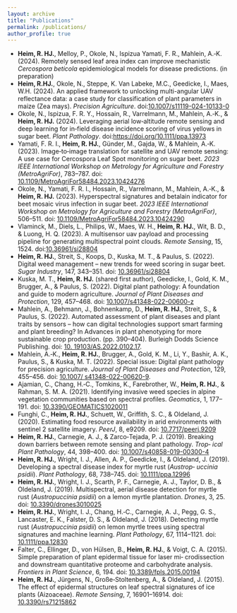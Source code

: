 ```yaml
---
layout: archive
title: "Publications"
permalink: /publications/
author_profile: true
---
```

- **Heim, R. HJ.**, Melloy, P., Okole, N., Ispizua Yamati, F. R., Mahlein, A.‑K. (2024). Remotely sensed leaf area index can improve
mechanistic <i>Cercospora beticola</i> epidemiological models for disease predictions. (in preparation)
- **Heim, R.HJ.**, Okole, N., Steppe, K. Van Labeke, M.C., Geedicke, I., Maes, W.H. (2024). An applied framework to unlocking multi-angular UAV reflectance data: a case study for classification of plant parameters in maize (Zea mays). *Precision Agriculture*. doi:[10.1007/s11119-024-10133-0](https://doi.org/10.1007/s11119-024-10133-0)
- Okole, N., Ispizua, F. R. Y., Hossain, R., Varrelmann, M., Mahlein, A.‑K., & **Heim, R. HJ.** (2024). Leveraging aerial low‑altitude remote
sensing and deep learning for in‑field disease incidence scoring of virus yellows in sugar beet. *Plant Pathology*. doi:[https://doi.org/10.1111/ppa.13973 ](https://doi.org/10.1111/ppa.13973 )
- Yamati, F. R. I., **Heim, R. HJ.**, Günder, M., Gajda, W., & Mahlein, A.‑K. (2023). Image‑to‑image translation for satellite and UAV remote
sensing: A use case for Cercospora Leaf Spot monitoring on sugar beet. *2023 IEEE International Workshop on Metrology for
Agriculture and Forestry (MetroAgriFor)*, 783–787. doi: [10.1109/MetroAgriFor58484.2023.10424276](https://doi.org/10.1109/MetroAgriFor58484.2023.10424276)
- Okole, N., Yamati, F. R. I., Hossain, R., Varrelmann, M., Mahlein, A.‑K., & **Heim, R. HJ.** (2023). Hyperspectral signatures and betalain
indicator for beet mosaic virus infection in sugar beet. *2023 IEEE International Workshop on Metrology for Agriculture and
Forestry (MetroAgriFor)*, 506–511. doi: [10.1109/MetroAgriFor58484.2023.10424290](https://doi.org/10.1109/MetroAgriFor58484.2023.10424290)
- Vlaminck, M., Diels, L., Philips, W., Maes, W. H., **Heim, R. HJ.**, Wit, B. D., & Luong, H. Q. (2023). A multisensor uav payload and processing
pipeline for generating multispectral point clouds. *Remote Sensing*, 15, 1524. doi:[10.36961/si28804](https://doi.org/10.36961/si28804) 
- **Heim, R. HJ.**, Streit, S., Koops, D., Kuska, M. T., & Paulus, S. (2022). Digital weed management – new trends for weed scoring in sugar
beet. *Sugar Industry*, 147, 343–351. doi: [10.36961/si28804](https://doi.org/10.36961/si28804)
- Kuska, M. T., **Heim, R. HJ.** (shared first author), Geedicke, I., Gold, K. M., Brugger, A., & Paulus, S. (2022). Digital plant pathology: A foundation and
guide to modern agriculture. *Journal of Plant Diseases and Protection*, 129, 457–468. doi: [10.1007/s41348-022-00600-z](https://doi.org/10.1007/s41348-022-00600-z)
- Mahlein, A., Behmann, J., Bohnenkamp, D., **Heim, R. HJ.**, Streit, S., & Paulus, S. (2022). Automated assessment of plant diseases and
plant traits by sensors – how can digital technologies support smart farming and plant breeding? In Advances in plant
phenotyping for more sustainable crop production. (pp. 390–404). Burleigh Dodds Science Publishing. doi: [10.
19103/AS.2022.0102.17](https://shop.bdspublishing.com/store/bds/detail/product/3-190-9781801465342).
- Mahlein, A.‑K., **Heim, R. HJ.**, Brugger, A., Gold, K. M., Li, Y., Bashir, A. K., Paulus, S., & Kuska, M. T. (2022). Special issue: Digital plant
pathology for precision agriculture. *Journal of Plant Diseases and Protection*, 129, 455–456. doi: [10.1007/
s41348-022-00620-9](https://doi.org/10.1007/s41348-022-00620-9).
- Ajamian, C., Chang, H.‑C., Tomkins, K., Farebrother, W., **Heim, R. HJ.**, & Rahman, S. M. A. (2021). Identifying invasive weed species in
alpine vegetation communities based on spectral profiles. *Geomatics*, 1, 177–191. doi: [10.3390/GEOMATICS1020011](https://doi.org/10.3390/GEOMATICS1020011)
- Funghi, C., **Heim, R. HJ.**, Schuett, W., Griffith, S. C., & Oldeland, J. (2020). Estimating food resource availability in arid environments
with sentinel 2 satellite imagery. *PeerJ*, 8, e9209. doi: [10.7717/peerj.9209](https://doi.org/10.7717/peerj.9209) 
- **Heim, R. HJ.**, Carnegie, A. J., & Zarco‑Tejada, P. J. (2019). Breaking down barriers between remote sensing and plant pathology. *Trop‑
ical Plant Pathology*, 44, 398–400. doi: [10.1007/s40858-019-00300-4](https://doi.org/10.1007/s40858-019-00300-4)
- **Heim, R. HJ.**, Wright, I. J., Allen, A. P., Geedicke, I., & Oldeland, J. (2019). Developing a spectral disease index for myrtle rust (<i>Austrop‑
uccinia psidii</i>). *Plant Pathology*, 68, 738–745. doi: [10.1111/ppa.12996](https://doi.org/10.1111/ppa.12996) 
- **Heim, R. HJ.**, Wright, I. J., Scarth, P. F., Carnegie, A. J., Taylor, D. B., & Oldeland, J. (2019). Multispectral, aerial disease detection for
myrtle rust (<i>Austropuccinia psidii</i>) on a lemon myrtle plantation. *Drones*, 3, 25. doi: [10.3390/drones3010025](https://doi.org/10.3390/DRONES3010025) 
- **Heim, R. HJ.**, Wright, I. J., Chang, H.‑C., Carnegie, A. J., Pegg, G. S., Lancaster, E. K., Falster, D. S., & Oldeland, J. (2018). Detecting myrtle
rust (<i>Austropuccinia psidii</i>) on lemon myrtle trees using spectral signatures and machine learning. *Plant Pathology*, 67,
1114–1121. doi: [10.1111/ppa.12830](https://doi.org/10.1111/ppa.12830)
- Falter, C., Ellinger, D., von Hülsen, B., **Heim, R. HJ.**, & Voigt, C. A. (2015). Simple preparation of plant epidermal tissue for laser mi‑
crodissection and downstream quantitative proteome and carbohydrate analysis. *Frontiers in Plant Science*, 6, 194. doi: [10.3389/fpls.2015.00194](https://doi.org/10.3389/fpls.2015.00194)
- **Heim, R. HJ.**, Jürgens, N., Große‑Stoltenberg, A., & Oldeland, J. (2015). The effect of epidermal structures on leaf spectral signatures
of ice plants (Aizoaceae). *Remote Sensing*, 7, 16901–16914. doi: [10.3390/rs71215862](https://doi.org/10.3390/rs71215862)

